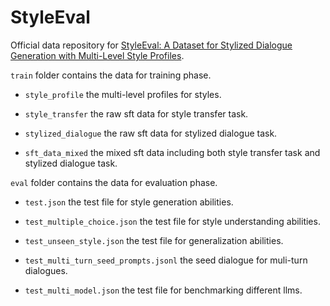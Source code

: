 # StyleEval

Official data repository for [StyleEval: A Dataset for Stylized Dialogue Generation with Multi-Level Style Profiles]().

`train` folder contains the data for training phase.

- `style_profile` the multi-level profiles for styles.

- `style_transfer` the raw sft data for style transfer task.

- `stylized_dialogue` the raw sft data for stylized dialogue task.

- `sft_data_mixed` the mixed sft data including both style transfer task and stylized dialogue task.

`eval` folder contains the data for evaluation phase.

- `test.json` the test file for style generation abilities.

- `test_multiple_choice.json` the test file for style understanding abilities.

- `test_unseen_style.json` the test file for generalization abilities.

- `test_multi_turn_seed_prompts.jsonl` the seed dialogue for muli-turn dialogues.

- `test_multi_model.json` the test file for benchmarking different llms.
  

  

  


